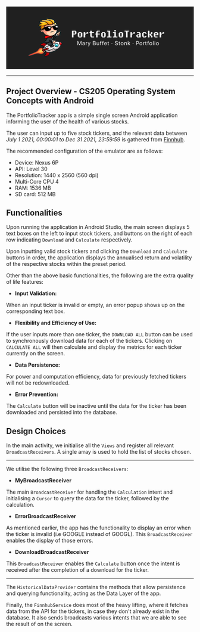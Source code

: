 <p align="center">
  <img src="./app/src/main/res/drawable/header.png" alt="Sublime's custom image"/>
</p>

***
## Project Overview - CS205 Operating System Concepts with Android

The PortfolioTracker app is a simple single screen Android application informing the user of the health of various stocks.

The user can input up to five stock tickers, and the relevant data between *July 1 2021, 00:00:01 to Dec 31 2021, 23:59:59* is gathered from [Finnhub](https://finnhub.io).

The recommended configuration of the emulator are as follows:
- Device: Nexus 6P
- API: Level 30
- Resolution: 1440 x 2560 (560 dpi)
- Multi-Core CPU 4
- RAM: 1536 MB
- SD card: 512 MB

## Functionalities

Upon running the application in Android Studio, the main screen displays 5 text boxes on the left to input stock tickers, and buttons on the right of each row indicating `Download` and `Calculate` respectively. 

Upon inputting valid stock tickers and clicking the `Download` and `Calculate` buttons in order, the application displays the annualised return and volatility of the respective stocks within the preset period.

Other than the above basic functionalities, the following are the extra quality of life features: 

- **Input Validation:** 

When an input ticker is invalid or empty, an error popup shows up on the corresponding text box.

- **Flexibility and Efficiency of Use:**

If the user inputs more than one ticker, the `DOWNLOAD ALL` button can be used to synchronously download data for each of the tickers. Clicking on `CALCULATE ALL` will then calculate and display the metrics for each ticker currently on the screen.

- **Data Persistence:**

For power and computation efficiency, data for previously fetched tickers will not be redownloaded.

- **Error Prevention:**

The `Calculate` button will be inactive until the data for the ticker has been downloaded and persisted into the database.

## Design Choices

In the main activity, we initialise all the `Views` and register all relevant `BroadcastReceivers`. A single array is used to hold the list of stocks chosen.
***
We utilise the following three `BroadcastReceivers`:

- **MyBroadcastReceiver**

The main `BroadcastReceiver` for handling the `Calculation` intent and initialising a `Cursor` to query the data for the ticker, followed by the calculation.

- **ErrorBroadcastReceiver**

As mentioned earlier, the app has the functionality to display an error when the ticker is invalid (i.e GOOGLE instead of GOOGL). This `BroadcastReceiver` enables the display of those errors.

- **DownloadBroadcastReceiver** 

This `BroadcastReceiver` enables the `Calculate` button once the intent is received after the completion of a download for the ticker.
***

The `HistoricalDataProvider` contains the methods that allow persistence and querying functionality, acting as the Data Layer of the app.

Finally, the `FinnhubService` does most of the heavy lifting, where it fetches data from the API for the tickers, in case they don't already exist in the database. It also sends broadcasts various intents that we are able to see the result of on the screen.
